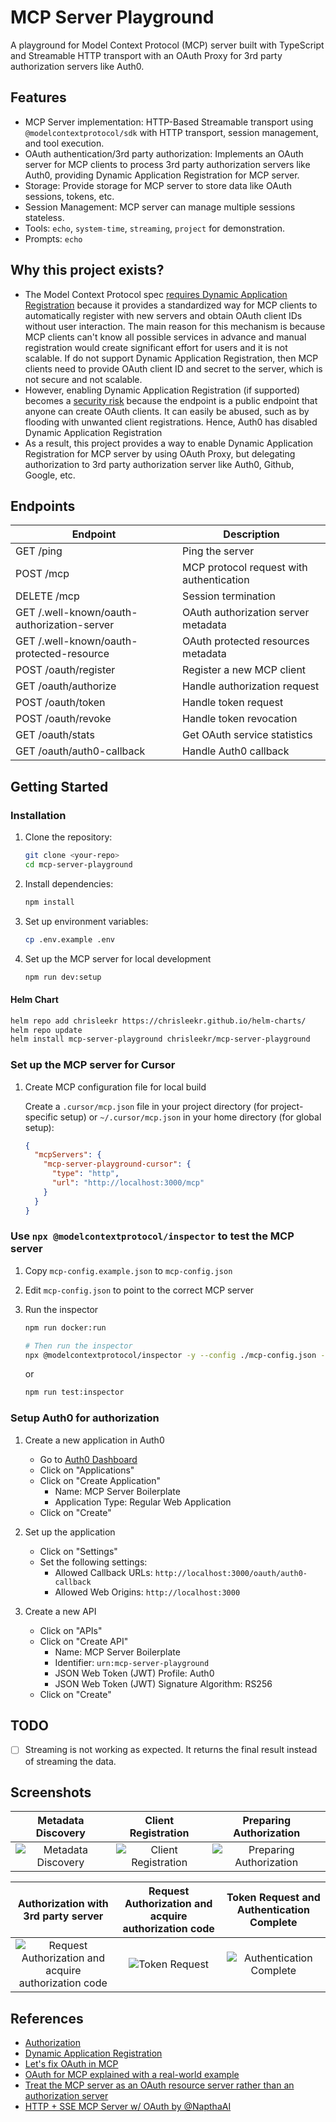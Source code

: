 # MCP Server Playground

A playground for Model Context Protocol (MCP) server built with TypeScript and Streamable HTTP transport with an OAuth Proxy for 3rd party authorization servers like Auth0.

## Features

- MCP Server implementation: HTTP-Based Streamable transport using `@modelcontextprotocol/sdk` with HTTP transport, session management, and tool execution.
- OAuth authentication/3rd party authorization: Implements an OAuth server for MCP clients to process 3rd party authorization servers like Auth0, providing Dynamic Application Registration for MCP server.
- Storage: Provide storage for MCP server to store data like OAuth sessions, tokens, etc.
- Session Management: MCP server can manage multiple sessions stateless.
- Tools: `echo`, `system-time`, `streaming`, `project` for demonstration.
- Prompts: `echo`

## Why this project exists?

- The Model Context Protocol spec [requires Dynamic Application Registration](https://modelcontextprotocol.io/specification/2025-06-18/basic/authorization#dynamic-client-registration) because it provides a standardized way for MCP clients to automatically register with new servers and obtain OAuth client IDs without user interaction. The main reason for this mechanism is because MCP clients can't know all possible services in advance and manual registration would create significant effort for users and it is not scalable. If do not support Dynamic Application Registration, then MCP clients need to provide OAuth client ID and secret to the server, which is not secure and not scalable.
- However, enabling Dynamic Application Registration (if supported) becomes a [security risk](https://github.com/auth0/docs/blob/master/articles/api-auth/dynamic-client-registration.md#enable-dynamic-registration) because the endpoint is a public endpoint that anyone can create OAuth clients. It can easily be abused, such as by flooding with unwanted client registrations. Hence, Auth0 has disabled Dynamic Application Registration
- As a result, this project provides a way to enable Dynamic Application Registration for MCP server by using OAuth Proxy, but delegating authorization to 3rd party authorization server like Auth0, Github, Google, etc.

## Endpoints

| Endpoint                                    | Description                              |
| ------------------------------------------- | ---------------------------------------- |
| GET /ping                                   | Ping the server                          |
| POST /mcp                                   | MCP protocol request with authentication |
| DELETE /mcp                                 | Session termination                      |
| GET /.well-known/oauth-authorization-server | OAuth authorization server metadata      |
| GET /.well-known/oauth-protected-resource   | OAuth protected resources metadata       |
| POST /oauth/register                        | Register a new MCP client                |
| GET /oauth/authorize                        | Handle authorization request             |
| POST /oauth/token                           | Handle token request                     |
| POST /oauth/revoke                          | Handle token revocation                  |
| GET /oauth/stats                            | Get OAuth service statistics             |
| GET /oauth/auth0-callback                   | Handle Auth0 callback                    |

## Getting Started

### Installation

1. Clone the repository:

   ```bash
   git clone <your-repo>
   cd mcp-server-playground
   ```

2. Install dependencies:

   ```bash
   npm install
   ```

3. Set up environment variables:

   ```bash
   cp .env.example .env
   ```

4. Set up the MCP server for local development

   ```bash
   npm run dev:setup
   ```

#### Helm Chart

```bash
helm repo add chrisleekr https://chrisleekr.github.io/helm-charts/
helm repo update
helm install mcp-server-playground chrisleekr/mcp-server-playground
```

### Set up the MCP server for Cursor

1. Create MCP configuration file for local build

   Create a `.cursor/mcp.json` file in your project directory (for project-specific setup) or `~/.cursor/mcp.json` in your home directory (for global setup):

   ```json
   {
     "mcpServers": {
       "mcp-server-playground-cursor": {
         "type": "http",
         "url": "http://localhost:3000/mcp"
       }
     }
   }
   ```

### Use `npx @modelcontextprotocol/inspector` to test the MCP server

1. Copy `mcp-config.example.json` to `mcp-config.json`

2. Edit `mcp-config.json` to point to the correct MCP server

3. Run the inspector

   ```bash
   npm run docker:run

   # Then run the inspector
   npx @modelcontextprotocol/inspector -y --config ./mcp-config.json --server mcp-server-playground-cursor
   ```

   or

   ```bash
   npm run test:inspector
   ```

### Setup Auth0 for authorization

1. Create a new application in Auth0
   - Go to [Auth0 Dashboard](https://manage.auth0.com/)
   - Click on "Applications"
   - Click on "Create Application"
     - Name: MCP Server Boilerplate
     - Application Type: Regular Web Application
   - Click on "Create"

2. Set up the application
   - Click on "Settings"
   - Set the following settings:
     - Allowed Callback URLs: `http://localhost:3000/oauth/auth0-callback`
     - Allowed Web Origins: `http://localhost:3000`

3. Create a new API
   - Click on "APIs"
   - Click on "Create API"
     - Name: MCP Server Boilerplate
     - Identifier: `urn:mcp-server-playground`
     - JSON Web Token (JWT) Profile: Auth0
     - JSON Web Token (JWT) Signature Algorithm: RS256
   - Click on "Create"

## TODO

- [ ] Streaming is not working as expected. It returns the final result instead of streaming the data.

## Screenshots

|                                           Metadata Discovery                                           |                                           Client Registration                                           |                                           Preparing Authorization                                           |
| :----------------------------------------------------------------------------------------------------: | :-----------------------------------------------------------------------------------------------------: | :---------------------------------------------------------------------------------------------------------: |
| ![Metadata Discovery](https://github.com/user-attachments/assets/eeb5ae6e-e48e-43d0-a923-5cc85228f3f1) | ![Client Registration](https://github.com/user-attachments/assets/bb0a4823-b603-4330-9ad6-47b5dba758a7) | ![Preparing Authorization](https://github.com/user-attachments/assets/41dfa521-04de-467f-8fd2-7dec792021b8) |

|                                                   Authorization with 3rd party server                                                    |                       Request Authorization and acquire authorization code                        |                                  Token Request and Authentication Complete                                  |
| :--------------------------------------------------------------------------------------------------------------------------------------: | :-----------------------------------------------------------------------------------------------: | :---------------------------------------------------------------------------------------------------------: |
| ![Request Authorization and acquire authorization code](https://github.com/user-attachments/assets/4aaf5162-805f-4772-b3fe-39d4e7cae157) | ![Token Request](https://github.com/user-attachments/assets/84a51bab-458f-4c3f-8f7d-34c5e8c7e2eb) | ![Authentication Complete](https://github.com/user-attachments/assets/b963a2e2-1308-4c7d-a9fa-86a8d493896d) |

## References

- [Authorization](https://modelcontextprotocol.io/specification/draft/basic/authorization)
- [Dynamic Application Registration](https://auth0.com/docs/get-started/applications/dynamic-client-registration)
- [Let's fix OAuth in MCP](https://aaronparecki.com/2025/04/03/15/oauth-for-model-context-protocol)
- [OAuth for MCP explained with a real-world example](https://stytch.com/blog/oauth-for-mcp-explained-with-a-real-world-example/)
- [Treat the MCP server as an OAuth resource server rather than an authorization server](https://github.com/modelcontextprotocol/modelcontextprotocol/issues/205)
- [HTTP + SSE MCP Server w/ OAuth by @NapthaAI](https://github.com/NapthaAI/http-oauth-mcp-server)
